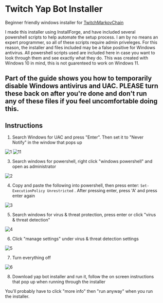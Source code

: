 # Twitch Yap Bot Installer

Beginner friendly windows installer for [TwitchMarkovChain](https://github.com/tomaarsen/TwitchMarkovChain)

I made this installer using InstallForge, and have included several powershell scripts to help automate the setup process. I am by no means an expert programmer, so all of these scripts require admin priveleges. For this reason, the installer and files included may be a false positive for Windows antivirus. All powershell scripts used are included here in case you want to look through them and see exactly what they do. This was created with Windows 10 in mind, this is not guarenteed to work on Windows 11.

Part of the guide shows you how to temporarily disable Windows antivirus and UAC. PLEASE turn these back on after you're done and don't run any of these files if you feel uncomfortable doing this.
---

## Instructions
1. Search Windows for UAC and press "Enter". Then set it to "Never Notify" in the window that pops up

![1](https://github.com/user-attachments/assets/abc024a2-56e2-453d-98c1-4132a3834d91)
![11](https://github.com/user-attachments/assets/06067543-e2e2-4af4-b8b2-b478aa6cf26d)



3. Search windows for powershell, right click "windows powershell" and open as administrator

![2](https://github.com/user-attachments/assets/3aa83167-ccaa-46ff-aa67-d9be9bc9142a)



4. Copy and paste the following into powershell, then press enter: `Set-ExecutionPolicy Unrestricted`  . After pressing enter, press 'A' and press enter again

![3](https://github.com/user-attachments/assets/822e1cae-71ac-4950-b93b-fa145003d918)



5. Search windows for virus & threat protection, press enter or click "virus & threat detection"

![4](https://github.com/user-attachments/assets/3d35c2b2-f2ad-45b7-8f8c-c87b3bb8e2f8)



6. Click "manage settings" under virus & threat detection settings

![5](https://github.com/user-attachments/assets/e69fd0f1-6cf0-450c-824f-76c8587e9b9f)



7. Turn everything off

![6](https://github.com/user-attachments/assets/490f4390-7c3b-4736-b66a-1652412d198b)



8. Download yap bot installer and run it, follow the on screen instructions that pop up when running through the installer

You'll probably have to click "more info" then "run anyway" when you run the installer.
